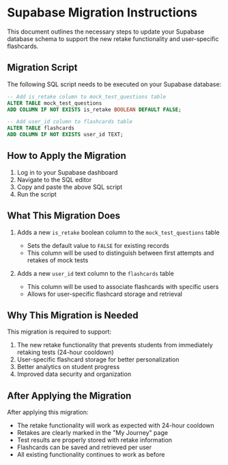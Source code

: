 # Supabase Migration Instructions

This document outlines the necessary steps to update your Supabase database schema to support the new retake functionality and user-specific flashcards.

## Migration Script

The following SQL script needs to be executed on your Supabase database:

```sql
-- Add is_retake column to mock_test_questions table
ALTER TABLE mock_test_questions 
ADD COLUMN IF NOT EXISTS is_retake BOOLEAN DEFAULT FALSE;

-- Add user_id column to flashcards table
ALTER TABLE flashcards 
ADD COLUMN IF NOT EXISTS user_id TEXT;
```

## How to Apply the Migration

1. Log in to your Supabase dashboard
2. Navigate to the SQL editor
3. Copy and paste the above SQL script
4. Run the script

## What This Migration Does

1. Adds a new `is_retake` boolean column to the `mock_test_questions` table
   - Sets the default value to `FALSE` for existing records
   - This column will be used to distinguish between first attempts and retakes of mock tests

2. Adds a new `user_id` text column to the `flashcards` table
   - This column will be used to associate flashcards with specific users
   - Allows for user-specific flashcard storage and retrieval

## Why This Migration is Needed

This migration is required to support:
1. The new retake functionality that prevents students from immediately retaking tests (24-hour cooldown)
2. User-specific flashcard storage for better personalization
3. Better analytics on student progress
4. Improved data security and organization

## After Applying the Migration

After applying this migration:
- The retake functionality will work as expected with 24-hour cooldown
- Retakes are clearly marked in the "My Journey" page
- Test results are properly stored with retake information
- Flashcards can be saved and retrieved per user
- All existing functionality continues to work as before